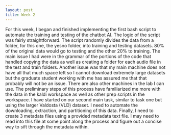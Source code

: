 ```yaml
---
layout: post
title: Week 2 
---
```


For this week, I began and finished implementing the first bash script to automate the training and testing of the chatbot AI. The logic of the script was fairly straightforward. The script randomly divides the data from a folder, for this one, the yesno folder, into training and testing datasets. 80% of the original data would go to testing and the other 20% to training. The main issue I had were in the grammar of the portions of the code that handled copying the data as well as creating a folder for each audio file in the test and train folders. Another issue was that my main machine does not have all that much space left so I cannot download extremely large datasets but the graduate student working with me has assured me that that probably will not be an issue. There are also other machines in the lab I can use. The preliminary steps of this process have familiarized me more with the data in the kaldi workspace as well as other prep scripts in the workspace. I have started on our second main task, similar to task one but using the larger Valdosta (VLD) dataset. I need to automate the downloading, extraction, and partitioning of this data. Finally, I need to create 3 metadata files using a provided metadata text file. I may need to read into this file at some point along the process and figure out a concise way to sift through the metadata within.

